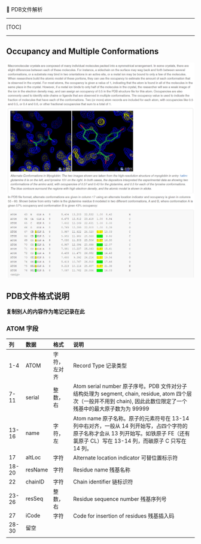 👏 PDB文件解析

---
[TOC]

---
## Occupancy and Multiple Conformations
![](PDB文件解析/PDB文件解析_2022-10-27-22-08-20.png)
![](PDB文件解析/PDB文件解析_2022-10-27-22-08-55.png)

## PDB文件格式说明
**复制别人的内容作为笔记记录在此**
### ATOM 字段
|列|数据|格式|说明|
|:----|:----|:----|:----|
|1-4|ATOM|字符，左对齐|Record Type 记录类型|
|7-11|serial|整数，右|Atom serial number 原子序号。PDB 文件对分子结构处理为 segment, chain, residue, atom 四个层次（一般并不用到 chain), 因此此数位限定了一个残基中的最大原子数为为 99999|
|13-16|name|字符，左|Atom name 原子名称。原子的元素符号在 13-14 列中右对齐，一般从 14 列开始写，占四个字符的原子名称才会从 13 列开始写。如铁原子 FE（还有氯原子 CL）写在 13-14 列，而碳原子 C 只写在 14 列。|
|17|altLoc|字符|Alternate location indicator 可替位置标示符|
|18-20|resName|字符|Residue name 残基名称|
|22|chainID|字符|Chain identifier 链标识符|
|23-26|resSeq|整数，右|Residue sequence number 残基序列号|
|27|iCode|字符|Code for insertion of residues 残基插入码|
|28-30|留空|||
|||||